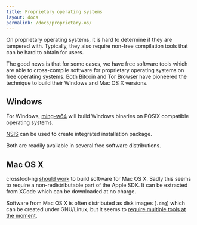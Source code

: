 ```yaml
---
title: Proprietary operating systems
layout: docs
permalink: /docs/proprietary-os/
---
```



On proprietary operating systems, it is hard to determine if they are tampered
with. Typically, they also require non-free compilation tools that can be hard
to obtain for users.

The good news is that for some cases, we have free software tools which
are able to cross-compile software for proprietary operating systems
on free operating systems. Both Bitcoin and Tor Browser have pioneered
the technique to build their Windows and Mac OS X versions.

Windows
-------

For Windows, [ming-w64](http://mingw-w64.org/) will build Windows
binaries on POSIX compatible operating systems.

[NSIS](http://nsis.sourceforge.net/) can be used to create integrated
installation package.

Both are readily available in several free software distributions.

Mac OS X
--------

crosstool-ng [should work](https://bugs.torproject.org/9711#comment:73) to
build software for Mac OS X. Sadly this seems to require a non-redistributable
part of the Apple SDK. It can be extracted from XCode which can be downloaded
at no charge.

Software from Mac OS X is often distributed as disk images (`.dmg`)
which can be created under GNU/Linux, but it seems to [require multiple
tools at the
moment](https://gitweb.torproject.org/builders/tor-browser-bundle.git/tree/gitian/build-helpers/ddmg.sh).
